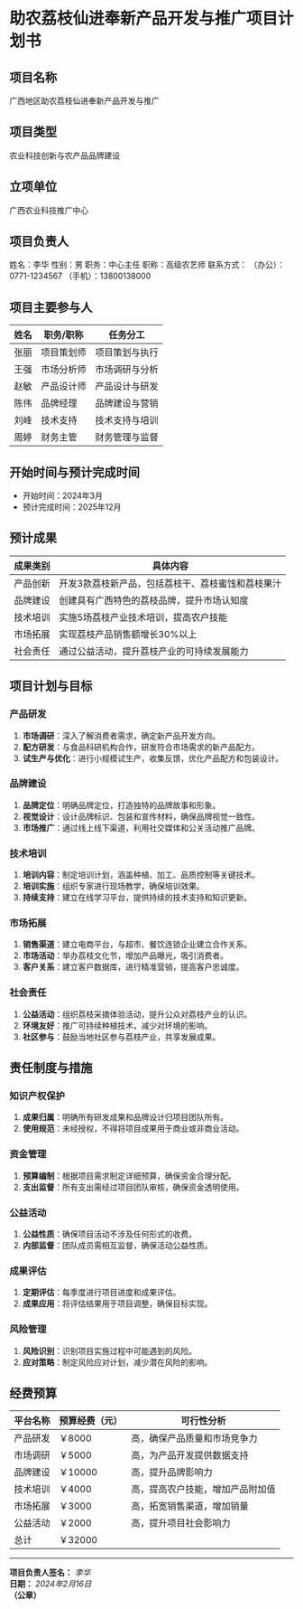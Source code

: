 # 助农荔枝仙进奉新产品开发与推广项目计划书

## 项目名称
广西地区助农荔枝仙进奉新产品开发与推广

## 项目类型
农业科技创新与农产品品牌建设

## 立项单位
广西农业科技推广中心

## 项目负责人
姓名：李华
性别：男
职务：中心主任
职称：高级农艺师
联系方式：
（办公）：0771-1234567
（手机）：13800138000

## 项目主要参与人
| 姓名   | 职务/职称 | 任务分工         |
|--------|------------|----------------|
| 张丽   | 项目策划师   | 项目策划与执行   |
| 王强   | 市场分析师 | 市场调研与分析   |
| 赵敏   | 产品设计师 | 产品设计与研发   |
| 陈伟   | 品牌经理   | 品牌建设与营销   |
| 刘峰   | 技术支持   | 技术支持与培训   |
| 周婷   | 财务主管   | 财务管理与监督   |

## 开始时间与预计完成时间
- 开始时间：2024年3月
- 预计完成时间：2025年12月

## 预计成果
| 成果类别         | 具体内容                                     |
|----------------|--------------------------------------------|
| 产品创新         | 开发3款荔枝新产品，包括荔枝干、荔枝蜜饯和荔枝果汁 |
| 品牌建设         | 创建具有广西特色的荔枝品牌，提升市场认知度         |
| 技术培训         | 实施5场荔枝产业技术培训，提高农户技能             |
| 市场拓展         | 实现荔枝产品销售额增长30%以上                   |
| 社会责任         | 通过公益活动，提升荔枝产业的可持续发展能力         |

## 项目计划与目标
### 产品研发
1. **市场调研**：深入了解消费者需求，确定新产品开发方向。
2. **配方研发**：与食品科研机构合作，研发符合市场需求的新产品配方。
3. **试生产与优化**：进行小规模试生产，收集反馈，优化产品配方和包装设计。

### 品牌建设
1. **品牌定位**：明确品牌定位，打造独特的品牌故事和形象。
2. **视觉设计**：设计品牌标识、包装和宣传材料，确保品牌视觉一致性。
3. **市场推广**：通过线上线下渠道，利用社交媒体和公关活动推广品牌。

### 技术培训
1. **培训内容**：制定培训计划，涵盖种植、加工、品质控制等关键技术。
2. **培训实施**：组织专家进行现场教学，确保培训效果。
3. **持续支持**：建立在线学习平台，提供持续的技术支持和知识更新。

### 市场拓展
1. **销售渠道**：建立电商平台，与超市、餐饮连锁企业建立合作关系。
2. **市场活动**：举办荔枝文化节，增加产品曝光，吸引消费者。
3. **客户关系**：建立客户数据库，进行精准营销，提高客户忠诚度。

### 社会责任
1. **公益活动**：组织荔枝采摘体验活动，提升公众对荔枝产业的认识。
2. **环境友好**：推广可持续种植技术，减少对环境的影响。
3. **社区参与**：鼓励当地社区参与荔枝产业，共享发展成果。

## 责任制度与措施
### 知识产权保护
1. **成果归属**：明确所有研发成果和品牌设计归项目团队所有。
2. **使用规范**：未经授权，不得将项目成果用于商业或非商业活动。

### 资金管理
1. **预算编制**：根据项目需求制定详细预算，确保资金合理分配。
2. **支出监督**：所有支出需经过项目团队审核，确保资金透明使用。

### 公益活动
1. **公益性质**：确保项目活动不涉及任何形式的收费。
2. **内部监督**：团队成员需相互监督，确保活动公益性质。

### 成果评估
1. **定期评估**：每季度进行项目进度和成果评估。
2. **成果应用**：将评估结果用于项目调整，确保目标实现。

### 风险管理
1. **风险识别**：识别项目实施过程中可能遇到的风险。
2. **应对策略**：制定风险应对计划，减少潜在风险的影响。

## 经费预算
| 平台名称       | 预算经费（元） | 可行性分析 |
|--------------|----------------|------------|
| 产品研发       | ￥8000          | 高，确保产品质量和市场竞争力 |
| 市场调研       | ￥5000          | 高，为产品开发提供数据支持 |
| 品牌建设       | ￥10000         | 高，提升品牌影响力 |
| 技术培训       | ￥4000          | 高，提高农户技能，增加产品附加值 |
| 市场拓展       | ￥3000          | 高，拓宽销售渠道，增加销量 |
| 公益活动       | ￥2000          | 高，提升项目社会影响力 |
| 总计           | ￥32000         |             |

---

**项目负责人签名：** _李华_  
**日期：** _2024年2月16日_  
**（公章）**